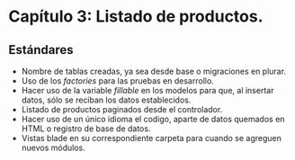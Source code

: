 # Capítulo 3: Listado de productos.

## Estándares

* Nombre de tablas creadas, ya sea desde base o migraciones en plurar.
* Uso de los *factories* para las pruebas en desarrollo.
* Hacer uso de la variable *fillable* en los modelos para que, al insertar datos, sólo se reciban los datos establecidos.
* Listado de productos paginados desde el controlador.
* Hacer uso de un único idioma el codigo, aparte de datos quemados en HTML o registro de base de datos.
* Vistas blade en su correspondiente carpeta para cuando se agreguen nuevos módulos.
